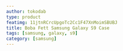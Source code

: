 ```yaml
---
author: tokodab
type: product
featimg: 11jtnRCrcUpgoTc2Cc1F47XnMoimSBUBJ
title: Boba Fett Samsung Galaxy S9 Case
tags: [samsung, galaxy, s9]
category: [samsung]
---
```

